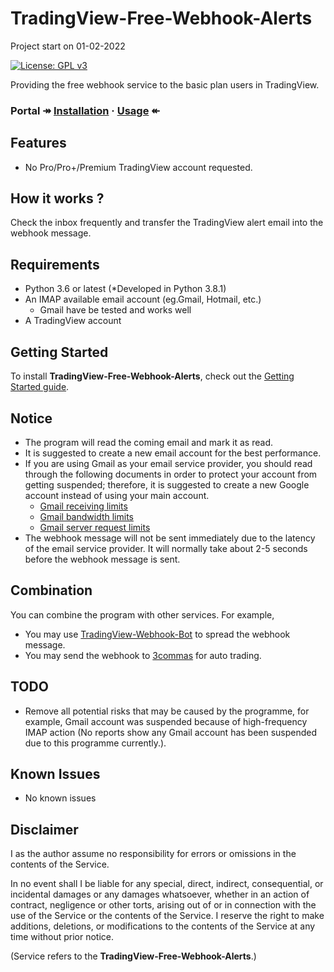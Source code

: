 # TradingView-Free-Webhook-Alerts
Project start on 01-02-2022

[![License: GPL v3](https://img.shields.io/badge/License-GPLv3-blue.svg)](https://www.gnu.org/licenses/gpl-3.0)

Providing the free webhook service to the basic plan users in TradingView.

### Portal ↠ [Installation](docs/gettingstarted.md#installing-python-package) · [Usage](docs/gettingstarted.md#setting-up-tradingview-alert) ↞

## Features
* No Pro/Pro+/Premium TradingView account requested.
  
## How it works ?
Check the inbox frequently and transfer the TradingView alert email into the webhook message.


## Requirements
* Python 3.6 or latest (*Developed in Python 3.8.1)
* An IMAP available email account (eg.Gmail, Hotmail, etc.)
  * Gmail have be tested and works well
* A TradingView account

## Getting Started
To install **TradingView-Free-Webhook-Alerts**, check out the [Getting Started guide](docs/gettingstarted.md).


## Notice
* The program will read the coming email and mark it as read.
* It is suggested to create a new email account for the best performance.
* If you are using Gmail as your email service provider, you should read through the following documents in order to protect your account from getting suspended; therefore, it is suggested to create a new Google account instead of using your main account.
  * [Gmail receiving limits](https://support.google.com/a/answer/1366776)
  * [Gmail bandwidth limits](https://support.google.com/a/answer/1071518)
  * [Gmail server request limits](https://support.google.com/a/answer/1359240)
* The webhook message will not be sent immediately due to the latency of the email service provider. It will normally take about 2-5 seconds before the webhook message is sent.

## Combination
You can combine the program with other services.
For example,
* You may use [TradingView-Webhook-Bot](https://github.com/fabston/TradingView-Webhook-Bot) to spread the webhook message.
* You may send the webhook to [3commas](https://3commas.io/) for auto trading.

## TODO
* Remove all potential risks that may be caused by the programme, for example, Gmail account was suspended because of high-frequency IMAP action (No reports show any Gmail account has been suspended due to this programme currently.).

## Known Issues
* No known issues

## Disclaimer
I as the author assume no responsibility for errors or omissions in the contents of the Service.

In no event shall I be liable for any special, direct, indirect, consequential, or incidental damages or any damages whatsoever, whether in an action of contract, negligence or other torts, arising out of or in connection with the use of the Service or the contents of the Service. I reserve the right to make additions, deletions, or modifications to the contents of the Service at any time without prior notice.

(Service refers to the **TradingView-Free-Webhook-Alerts**.)